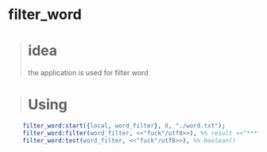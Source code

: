 # filter_word #

># idea
> the application is used for filter word

># Using
```erlang
	filter_word:start({local, word_filter}, 8, "./word.txt");  
	filter_word:filter(word_filter, <<"fuck"/utf8>>), %% result <<"****">>  
	filter_word:test(word_filter, <<"fuck"/utf8>>), %% boolean()
```

